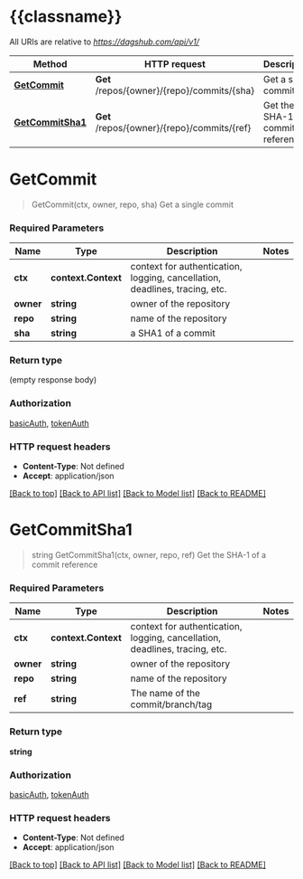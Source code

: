 # {{classname}}

All URIs are relative to *https://dagshub.com/api/v1/*

Method | HTTP request | Description
------------- | ------------- | -------------
[**GetCommit**](CommitsApi.md#GetCommit) | **Get** /repos/{owner}/{repo}/commits/{sha} | Get a single commit
[**GetCommitSha1**](CommitsApi.md#GetCommitSha1) | **Get** /repos/{owner}/{repo}/commits/{ref} | Get the SHA-1 of a commit reference

# **GetCommit**
> GetCommit(ctx, owner, repo, sha)
Get a single commit

### Required Parameters

Name | Type | Description  | Notes
------------- | ------------- | ------------- | -------------
 **ctx** | **context.Context** | context for authentication, logging, cancellation, deadlines, tracing, etc.
  **owner** | **string**| owner of the repository | 
  **repo** | **string**| name of the repository | 
  **sha** | **string**| a SHA1 of a commit | 

### Return type

 (empty response body)

### Authorization

[basicAuth](../README.md#basicAuth), [tokenAuth](../README.md#tokenAuth)

### HTTP request headers

 - **Content-Type**: Not defined
 - **Accept**: application/json

[[Back to top]](#) [[Back to API list]](../README.md#documentation-for-api-endpoints) [[Back to Model list]](../README.md#documentation-for-models) [[Back to README]](../README.md)

# **GetCommitSha1**
> string GetCommitSha1(ctx, owner, repo, ref)
Get the SHA-1 of a commit reference

### Required Parameters

Name | Type | Description  | Notes
------------- | ------------- | ------------- | -------------
 **ctx** | **context.Context** | context for authentication, logging, cancellation, deadlines, tracing, etc.
  **owner** | **string**| owner of the repository | 
  **repo** | **string**| name of the repository | 
  **ref** | **string**| The name of the commit/branch/tag | 

### Return type

**string**

### Authorization

[basicAuth](../README.md#basicAuth), [tokenAuth](../README.md#tokenAuth)

### HTTP request headers

 - **Content-Type**: Not defined
 - **Accept**: application/json

[[Back to top]](#) [[Back to API list]](../README.md#documentation-for-api-endpoints) [[Back to Model list]](../README.md#documentation-for-models) [[Back to README]](../README.md)

